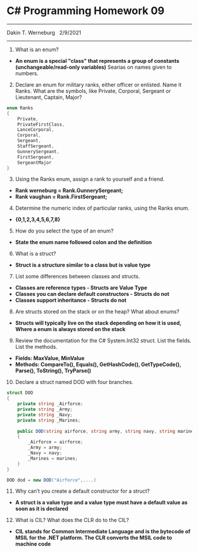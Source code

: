 # C# Programming Homework 09

---
Dakin T. Werneburg  
2/9/2021

----

1. What is an enum?
- **An enum is a special "class" that represents a group of constants (unchangeable/read-only variables)**  Searias on names given to numbers.


2. Declare an enum for military ranks, either officer or enlisted. Name it Ranks. What are the symbols, like Private, Corporal, Sergeant or Lieutenant, Captain, Major?

```c#
enum Ranks
{
	Private, 
	PrivateFirstClass,
	LanceCorporal,
	Corporal,
	Sergeant,
	StaffSergeant,
	GunnerySergeant,
	FirstSergeant,
	SergeantMajor
}

```

3. Using the Ranks enum, assign a rank to yourself and a friend.
- **Rank werneburg = Rank.GunnerySergeant;**
- **Rank vaughan = Rank.FirstSergeant;**

4. Determine the numeric index of particular ranks, using the Ranks enum.
- **{0,1,2,3,4,5,6,7,8}**

5. How do you select the type of an enum?
- **State the enum name followed colon and the definition**

6. What is a struct?
- **Struct is a structure similar to a class but is value type**


7. List some differences between classes and structs.
- **Classes are reference types - Structs are Value Type**
- **Classes you can declare default constructors - Structs do not**
- **Classes support inheritance - Structs do not**


8. Are structs stored on the stack or on the heap? What about enums?
- **Structs will typically live on the stack depending on how it is used, Where a enum is always stored on the stack**


9. Review the documentation for the C# System.Int32 struct. List the fields. List the methods.
- **Fields: MaxValue, MinValue**
- **Methods: CompareTo(), Equals(), GetHashCode(), GetTypeCode(), Parse(), ToString(), TryParse()**
			

10. Declare a struct named DOD with four branches.

```c#
struct DOD
{
	private string _Airforce;
	private string _Army;
	private string _Navy;
	private string _Marines;
	
	public DOD(string airforce, string army, string navy, string marines)
	{
		_Airforce = airforce;
		_Army = army;
		_Navy = navy;
		_Marines = marines;
	}
}

DOD dod = new DOD("Airforce",....)

```

11. Why can’t you create a default constructor for a struct?
- **A struct is a value type and a value type must have a default value as soon as it is declared**


12. What is CIL? What does the CLR do to the CIL?
- **CIL stands for Common Intermediate Language and is the bytecode of MSIL for the .NET platform.  The CLR converts the MSIL code to machine code**